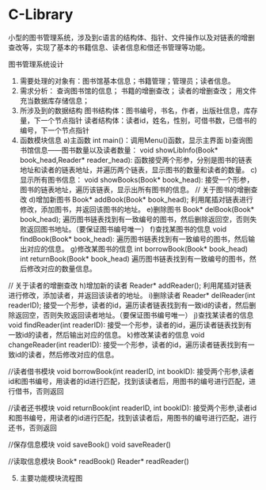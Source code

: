 # C-Library
小型的图书管理系统，涉及到c语言的结构体、指针、文件操作以及对链表的增删查改等，实现了基本的书籍信息、读者信息和借还书管理等功能。

图书管理系统设计
1. 需要处理的对象有：图书馆基本信息；书籍管理；管理员；读者信息。
2. 需求分析：
查询图书馆的信息；
书籍的增删查改；
读者的增删查改；
用文件充当数据库存储信息；
4. 所涉及到的数据结构
图书结构体：图书编号，书名，作者，出版社信息，库存量，下一个节点指针
读者结构体：读者id，姓名，性别，可借书数，已借书的编号，下一个节点指针
5. 函数模块信息
a)主函数 int main()：调用Menu()函数，显示主界面
b)查询图书馆信息——图书数量以及读者数量：
void showLibInfo(Book* book_head,Reader* reader_head):
函数接受两个形参，分别是图书的链表地址和读者的链表地址，并遍历两个链表，显示图书的数量和读者的数量。
c)显示所有图书信息：
void showBooks(Book* book_head):
接受一个形参，图书的链表地址，遍历该链表，显示出所有图书的信息。
// 关于图书的增删查改
d)增加新图书
Book* addBook(Book* book_head);
利用尾插对链表进行修改，添加图书，并返回该图书的地址。
e)删除图书
Book* delBook(Book* book_head);
遍历图书链表找到有一致编号的图书，然后删除返回空，否则失败返回图书地址。（要保证图书编号唯一）
f)查找某图书的信息
void findBook(Book* book_head):
遍历图书链表找到有一致编号的图书，然后输出对应的信息。
g)修改某图书的信息
int borrowBook(Book* book_head)
int returnBook(Book* book_head)
遍历图书链表找到有一致编号的图书，然后修改对应的数量信息。

// 关于读者的增删查改
h)增加新的读者
Reader* addReader();
利用尾插对链表进行修改，添加读者，并返回该读者的地址。
i)删除读者
Reader* delReader(int readerID);
接受一个形参，读者的id，遍历读者链表找到有一致id的读者，然后删除返回空，否则失败返回读者地址。（要保证图书编号唯一）
j)查找某读者的信息
void findReader(int readerID):
接受一个形参，读者的id，遍历读者链表找到有一致id的读者，然后输出对应的信息。
k)修改某读者的信息
void changeReader(int readerID):
接受一个形参，读者的id，遍历读者链表找到有一致id的读者，然后修改对应的信息。

//读者借书模块
void borrowBook(int readerID, int bookID):
接受两个形参,读者id和图书编号，用读者的id进行匹配，找到该读者后，用图书的编号进行匹配，进行借书，否则返回

//读者还书模块
void returnBook(int readerID, int bookID):
接受两个形参,读者id和图书编号，用读者的id进行匹配，找到该读者后，用图书的编号进行匹配，进行还书，否则返回

//保存信息模块
void saveBook()
void saveReader()

//读取信息模块
Book* readBook()
Reader* readReader()

5. 主要功能模块流程图
